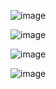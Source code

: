 ![image](https://github.com/user-attachments/assets/016a418d-fe57-4ae9-8cdc-813b09559da7)

![image](https://github.com/user-attachments/assets/395ee369-80c4-4462-9676-0a70ab52c41e)

![image](https://github.com/user-attachments/assets/c2a586cb-0682-479b-aa21-99d23b200e5f)

![image](https://github.com/user-attachments/assets/db42697c-5c6e-422b-937c-518b9598b509)

